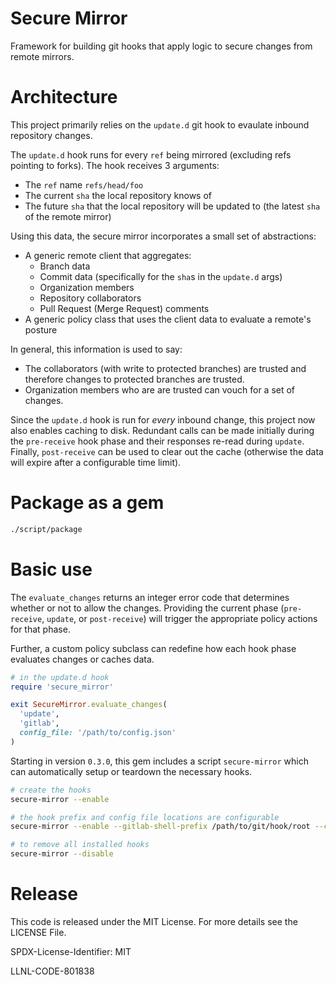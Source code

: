 # Secure Mirror

Framework for building git hooks that apply logic to secure changes from
remote mirrors.

# Architecture

This project primarily relies on the `update.d` git hook to evaulate inbound
repository changes.

The `update.d` hook runs for every `ref` being mirrored (excluding refs
pointing to forks). The hook receives 3 arguments:

* The `ref` name `refs/head/foo`
* The current `sha` the local repository knows of
* The future `sha` that the local repository will be updated to (the latest
`sha` of the remote mirror)

Using this data, the secure mirror incorporates a small set of abstractions:

* A generic remote client that aggregates:
  * Branch data
  * Commit data (specifically for the `sha`s in the `update.d` args)
  * Organization members
  * Repository collaborators
  * Pull Request (Merge Request) comments
* A generic policy class that uses the client data to evaluate a remote's
posture

In general, this information is used to say:

* The collaborators (with write to protected branches) are trusted and
therefore changes to protected branches are trusted.
* Organization members who are are trusted can vouch for a set of changes.

Since the `update.d` hook is run for *every* inbound change, this project now
also enables caching to disk. Redundant calls can be made initially during the
`pre-receive` hook phase and their responses re-read during `update`. Finally,
`post-receive` can be used to clear out the cache (otherwise the data will
expire after a configurable time limit).

# Package as a gem

```bash
./script/package
```

# Basic use
The `evaluate_changes` returns an integer error code that determines whether or
not to allow the changes. Providing the current phase (`pre-receive`, `update`,
or `post-receive`) will trigger the appropriate policy actions for that phase.

Further, a custom policy subclass can redefine how each hook phase evaluates
changes or caches data.

```ruby
# in the update.d hook
require 'secure_mirror'

exit SecureMirror.evaluate_changes(
  'update',
  'gitlab',
  config_file: '/path/to/config.json'
)
```

Starting in version `0.3.0`, this gem includes a script `secure-mirror` which can automatically setup or teardown the necessary hooks.

```bash
# create the hooks
secure-mirror --enable

# the hook prefix and config file locations are configurable
secure-mirror --enable --gitlab-shell-prefix /path/to/git/hook/root --config /path/to/mirror/config.json

# to remove all installed hooks
secure-mirror --disable
```

# Release

This code is released under the MIT License. For more details see the LICENSE File.

SPDX-License-Identifier: MIT

LLNL-CODE-801838
